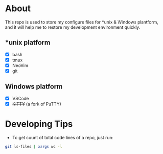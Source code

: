 # About
This repo is used to store my configure files for \*unix & Windows plantform,
and it will help me to restore my development environment quickly.

## \*unix platform
- [x] bash
- [x] tmux
- [x] NeoVim
- [x] git

## Windows platform
- [x] VSCode
- [x] ~~KiTTY~~ (a fork of PuTTY)

# Developing Tips
+ To get count of total code lines of a repo, just run:
```Bash
git ls-files | xargs wc -l
```
